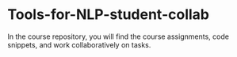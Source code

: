 # Tools-for-NLP-student-collab
In the course repository, you will find the course assignments, code snippets, and work collaboratively on tasks.
